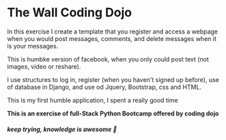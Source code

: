 # The Wall Coding Dojo

In this exercise I create a template that you register and access a webpage when you would post messages, comments, and delete messages when it is your messages.

This is humbke version of facebook, when you only could post text (not images, video or reshare).

I use structures to log in, register (when you haven't signed up before), use of database in Django, and use od Jquery, Bootstrap, css and HTML.

This is my first humble application, I spent a really good time

**This is an exercise of full-Stack Python Bootcamp offered by coding dojo**
##### *keep trying, knowledge is awesome*  :facepunch:
